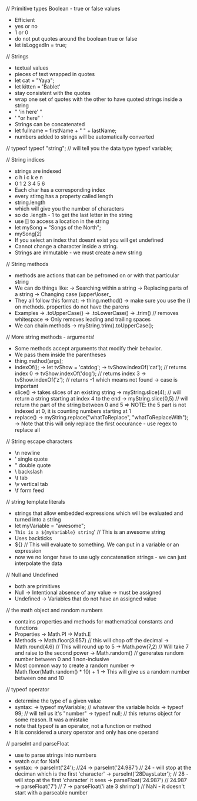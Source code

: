 // Primitive types
Boolean - true or false values
- Efficient
- yes or no 
- 1 or 0
- do not put quotes around the boolean true or false
- let isLoggedIn = true;

// Strings
- textual values
- pieces of text wrapped in quotes
- let cat = "Yaya";
- let kitten = 'Bablet'
- stay consistent with the quotes
- wrap one set of quotes with the other to have quoted strings inside a string
- " 'in here' "
- ' "or here" '
- Strings can be concatenated
- let fullname = firstName + " " + lastName;
- numbers added to strings will be automatically converted

// typeof
typeof "string"; // will tell you the data type
typeof variable; 

// String indices
- strings are indexed
- c h i c k e n
- 0 1 2 3 4 5 6 
- Each char has a corresponding index
- every stirng has a property called length
- string.length
- which will give you the number of characters
- so do .length - 1 to get the last letter in the string
- use [] to access a location in the string
- let mySong = "Songs of the North";
- mySong[2]
- If you select an index that doesnt exist you will get undefined
- Cannot change a character inside a string. 
- Strings are immutable - we must create a new string

// String methods
- methods are actions that can be pefromed on or with that particular string
- We can do things like:
   → Searching within a string
   → Replacing parts of a string
   → Changing case (upper\loser_
- They all follow this format:
   → thing.method()
   → make sure you use the () on methods. properties do not have the parens
- Examples
   → .toUpperCase()
   → .toLowerCase()
   → .trim() // removes whitespace
      ⇒ Only removes leading and trailing spaces
- We can chain methods
   → myString.trim().toUpperCase();

// More string methods - arguments!
- Some methods accept arguments that modify their behavior. 
- We pass them inside the parentheses
- thing.method(args);
- indexOf();
   → let tvShow = 'catdog';
   → tvShow.indexOf('cat'); // returns index 0
   → tvShow.indexOf('dog'); // returns index 3
   → tvShow.indexOf('z'); // returns -1 which means not found
   → case is important
- slice()
   → takes slices of an existing string 
   → myString.slice(4); // will return a string starting at index 4 to the end
   → myString.slice(0,5) // will return the part of the string between 0 and 5
      ⇒ NOTE: the 5 part is not indexed at 0, it is counting numbers starting at 1
- replace()
   → myString.replace("whatToReplace", "whatToReplaceWith");
   → Note that this will only replace the first occurance - use regex to replace all

// String escape characters
- \n newline
- \' single quote
- \" double quote
- \\ backslash
- \t tab
- \v vertical tab
- \f form feed

// string template literals
- strings that allow embedded expressions which will be evaluated and turned into a string
- let myVariable = "awesome";
- `This is a ${myVariable} string`' // This is an awesome string
- Uses backticks
- ${} // This will evaluate to something. We can put in a variable or an expression
- now we no longer have to use ugly concatenation strings - we can just interpolate the data

// Null and Undefined
- both are primitives
- Null
   → Intentional absence of any value
   → must be assigned
- Undefined
   → Variables that do not have an assigned value

// the math object and random numbers
- contains properties and methods for mathematical constants and functions
- Properties
   → Math.PI
   → Math.E
- Methods
   → Math.floor(3.657) // this will chop off the decimal
   → Math.round(4.6) // This will round up to 5
   → Math.pow(7,2) // Will take 7 and raise to the second power
   → Math.random() // generates random number between 0 and 1 non-inclusive
- Most common way to create a random number
   → Math.floor(Math.random() * 10) + 1
   → This will give us a random number between one and 10

// typeof operator
- determine the type of a given value
- syntax:
   → typeof myVariable; // whatever the variable holds
   → typeof 99; // will tell us it's "number"
   → typeof null; // this returns object for some reason. It was a mistake
- note that typeof is an operator, not a function or method
- It is considered a unary operator and only has one operand

// parseInt and parseFloat
- use to parse strings into numbers 
- watch out for NaN
- syntax:
   → parseInt('24'); //24
   → parseInt('24.987') // 24 - will stop at the deciman which is the first 'character'
   → parseInt('28DaysLater'); // 28 - will stop at the first 'character' it sees
   → parseFloat('24.987') // 24.987
   → parseFloat('7') // 7
   → parseFloat('i ate 3 shrimp') // NaN - it doesn't start with a parseable number

